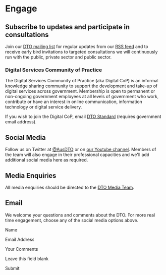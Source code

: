 Engage
======

Subscribe to updates and participate in consultations
-----------------------------------------------------

Join our [DTO mailing list](http://eepurl.com/bcEu2D) for regular updates from our [RSS feed](../feed) and to receive early bird invitations to targeted consultations we will continuously run with the public, private sector and public sector.

### Digital Services Community of Practice

The Digital Services Community of Practice (aka Digital CoP) is an informal knowledge sharing community to support the development and take-up of digital services across government. Membership is open to permanent or non-ongoing government employees at all levels of government who work, contribute or have an interest in online communication, information technology or digital service delivery.

If you wish to join the Digital CoP, email [DTO Standard](mailto:Standard@dto.gov.au?subject=Want%20to%20Join%20Digital%20CoP%20community) (requires government email address).

Social Media
------------

Follow us on Twitter at [@AusDTO](http://twitter.com/ausdto) or on [our Youtube channel](https://www.youtube.com/channel/UCmDkFN3UlK2wSKDQQhd-Y-A). Members of the team will also engage in their professional capacities and we'll add additional social media here as required.

Media Enquiries
---------------

All media enquiries should be directed to the [DTO Media Team](mailto:media@dto.gov.au).

Email
-----

We welcome your questions and comments about the DTO. For more real time engagement, choose any of the social media options above.

Name

Email Address

Your Comments

Leave this field blank

Submit

